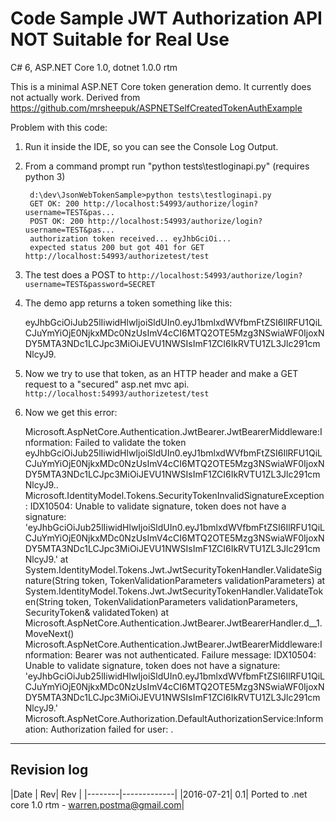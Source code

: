 # Code Sample JWT Authorization API NOT Suitable for Real Use

C# 6, ASP.NET Core 1.0, dotnet 1.0.0 rtm

This is a minimal ASP.NET Core token generation demo. It currently does not actually work.
Derived from https://github.com/mrsheepuk/ASPNETSelfCreatedTokenAuthExample

Problem with this code:

1. Run it inside the IDE, so you can see the Console Log Output.

2. From a command prompt run "python tests\testloginapi.py" (requires python 3)

        d:\dev\JsonWebTokenSample>python tests\testloginapi.py
        GET OK: 200 http://localhost:54993/authorize/login?username=TEST&pas...
        POST OK: 200 http://localhost:54993/authorize/login?username=TEST&pas...
        authorization token received... eyJhbGciOi...
        expected status 200 but got 401 for GET http://localhost:54993/authorizetest/test

3. The test does a POST to `http://localhost:54993/authorize/login?username=TEST&password=SECRET`


3. The demo app returns a token something like this:


      eyJhbGciOiJub25lIiwidHlwIjoiSldUIn0.eyJ1bmlxdWVfbmFtZSI6IlRFU1QiLCJuYmYiOjE0NjkxMDc0NzUsImV4cCI6MTQ2OTE5Mzg3NSwiaWF0IjoxNDY5MTA3NDc1LCJpc3MiOiJEVU1NWSIsImF1ZCI6IkRVTU1ZL3Jlc291cmNlcyJ9.

4. Now we try to use that token, as an HTTP header and make a GET request to a "secured" asp.net mvc api.
   `http://localhost:54993/authorizetest/test  `

5. Now we get this error:


     Microsoft.AspNetCore.Authentication.JwtBearer.JwtBearerMiddleware:Information: Failed to validate the token eyJhbGciOiJub25lIiwidHlwIjoiSldUIn0.eyJ1bmlxdWVfbmFtZSI6IlRFU1QiLCJuYmYiOjE0NjkxMDc0NzUsImV4cCI6MTQ2OTE5Mzg3NSwiaWF0IjoxNDY5MTA3NDc1LCJpc3MiOiJEVU1NWSIsImF1ZCI6IkRVTU1ZL3Jlc291cmNlcyJ9..
     Microsoft.IdentityModel.Tokens.SecurityTokenInvalidSignatureException: IDX10504: Unable to validate signature, token does not have a signature: 'eyJhbGciOiJub25lIiwidHlwIjoiSldUIn0.eyJ1bmlxdWVfbmFtZSI6IlRFU1QiLCJuYmYiOjE0NjkxMDc0NzUsImV4cCI6MTQ2OTE5Mzg3NSwiaWF0IjoxNDY5MTA3NDc1LCJpc3MiOiJEVU1NWSIsImF1ZCI6IkRVTU1ZL3Jlc291cmNlcyJ9.'
       at System.IdentityModel.Tokens.Jwt.JwtSecurityTokenHandler.ValidateSignature(String token, TokenValidationParameters validationParameters)
        at System.IdentityModel.Tokens.Jwt.JwtSecurityTokenHandler.ValidateToken(String token, TokenValidationParameters validationParameters, SecurityToken& validatedToken)
        at Microsoft.AspNetCore.Authentication.JwtBearer.JwtBearerHandler.<HandleAuthenticateAsync>d__1.MoveNext()
        Microsoft.AspNetCore.Authentication.JwtBearer.JwtBearerMiddleware:Information: Bearer was not authenticated. Failure message: IDX10504: Unable to validate signature, token does not have a signature: 'eyJhbGciOiJub25lIiwidHlwIjoiSldUIn0.eyJ1bmlxdWVfbmFtZSI6IlRFU1QiLCJuYmYiOjE0NjkxMDc0NzUsImV4cCI6MTQ2OTE5Mzg3NSwiaWF0IjoxNDY5MTA3NDc1LCJpc3MiOiJEVU1NWSIsImF1ZCI6IkRVTU1ZL3Jlc291cmNlcyJ9.'
        Microsoft.AspNetCore.Authorization.DefaultAuthorizationService:Information: Authorization failed for user: .


----

Revision log
----

|Date    | Rev|      Rev   |
|--------|-------------|
|2016-07-21| 0.1|  Ported to .net core 1.0 rtm - warren.postma@gmail.com|



